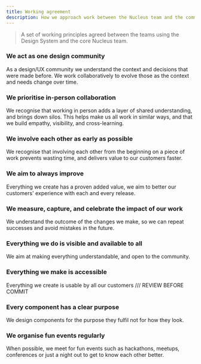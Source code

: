 ```yaml
---
title: Working agreement
description: How we approach work between the Nucleus team and the community
---
```


> A set of working principles agreed between the teams using the Design System and the core Nucleus team.



### We act as one design community
As a design/UX community we understand the context and decisions that were made before. We work collaboratively to evolve those as the context and needs change over time.

### We prioritise in-person collaboration
We recognise that working in person adds a layer of shared understanding, and brings down silos. This helps make us all work in similar ways, and that we build empathy, visibility, and cross-learning.

### We involve each other as early as possible
We recognise that involving each other from the beginning on a piece of work prevents wasting time, and delivers value to our customers faster.

### We aim to always improve
Everything we create has a proven added value, we aim to better our customers' experience with each and every release.

### We measure, capture, and celebrate the impact of our work
We understand the outcome of the changes we make, so we can repeat successes and avoid mistakes in the future.

### Everything we do is visible and available to all
We aim at making everything understandable, and open to the community.

### Everything we make is accessible
Everything we create is usable by all our customers /// REVIEW BEFORE COMMIT

### Every component has a clear purpose
We design components for the purpose they fulfil not for how they look.

### We organise fun events regularly
When possible, we meet for fun events such as hackathons, meetups, conferences or just a night out to get to know each other better.
